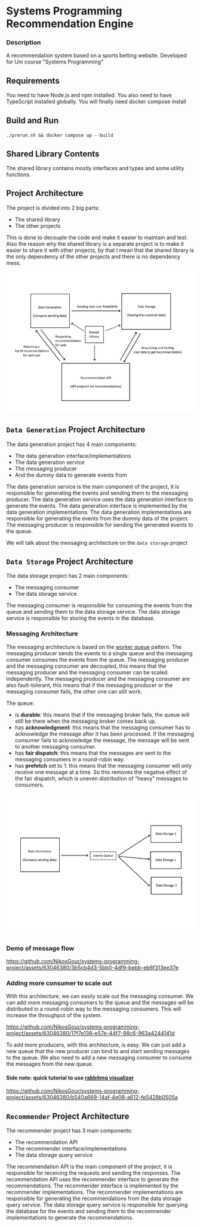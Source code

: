 # Systems Programming Recommendation Engine

### Description

A recommendation system based on a sports betting website. Developed for Uni course "Systems Programming"

## Requirements

You need to have Node.js and npm installed.
You also need to have TypeScript installed globally.
You will finally need docker compose install

## Build and Run

`./prerun.sh && docker compose up --build`

## Shared Library Contents

The shared library contains mostly interfaces and types and some utility functions. 

## Project Architecture

The project is divided into 2 big parts:
- The shared library
- The other projects

This is done to decouple the code and make it easier to maintain and test. Also the reason why the shared library is a separate project is to make it easier to share it with other projects, by that I mean that the shared library is the only dependency of the other projects and there is no dependency mess.

![pic](docs/architecture.png)

## `Data Generation` Project Architecture

The data generation project has 4 main components:
- The data generation interface/implementations
- The data generation service
- The messaging producer
- And the dummy data to generate events from

The data generation service is the main component of the project, it is responsible for generating the events and sending them to the messaging producer. The data generation service uses the data generation interface to generate the events. The data generation interface is implemented by the data generation implementations. The data generation implementations are responsible for generating the events from the dummy data of the project. The messaging producer is responsible for sending the generated events to the queue.

We will talk about the messaging architecture on the `data storage` project

## `Data Storage` Project Architecture

The data storage project has 2 main components:

- The messaging consumer
- The data storage service

The messaging consumer is responsible for consuming the events from the queue and sending them to the data storage service. The data storage service is responsible for storing the events in the database.

### Messaging Architecture

The messaging architecture is based on the [worker queue](https://www.rabbitmq.com/tutorials/tutorial-two-javascript) pattern. The messaging producer sends the events to a single queue and the messaging consumer consumes the events from the queue. The messaging producer and the messaging consumer are decoupled, this means that the messaging producer and the messaging consumer can be scaled independently. The messaging producer and the messaging consumer are also fault-tolerant, this means that if the messaging producer or the messaging consumer fails, the other one can still work. 

The queue:
- is **durable**: this means that if the messaging broker fails, the queue will still be there when the messaging broker comes back up.
- has **acknowledgment**: this means that the messaging consumer has to acknowledge the message after it has been processed. If the messaging consumer fails to acknowledge the message, the message will be sent to another messaging consumer.
- has **fair dispatch**: this means that the messages are sent to the messaging consumers in a round-robin way.
- has **prefetch** set to 1: this means that the messaging consumer will only receive one message at a time. So this removes the negative effect of the fair dispatch, which is uneven distribution of "heavy" messages to consumers.


![pic](docs/messaging.png)

### Demo of message flow

https://github.com/NikosGour/systems-programming-project/assets/63046380/3b5cb4d3-5bb0-4df9-bebb-eb6f313ee37e

### Adding more consumer to scale out

With this architecture, we can easily scale out the messaging consumer. We can add more messaging consumers to the queue and the messages will be distributed in a round-robin way to the messaging consumers. This will increase the throughput of the system.

https://github.com/NikosGour/systems-programming-project/assets/63046380/17f7e138-e57e-44f7-98c6-963a4244141d

To add more producers, with this architecture, is easy. We can just add a new queue that the new producer can bind to and start sending messages to the queue. We also need to add a new messaging consumer to consume the messages from the new queue.

#### Side note: quick tutorial to use [rabbitmq visualizer](https://jmcle.github.io/rabbitmq-visualizer/#)

https://github.com/NikosGour/systems-programming-project/assets/63046380/b540a669-14af-4e08-a612-fe5428b0505a


## `Recommender` Project Architecture
The recommender project has 3 main components:

- The recommendation API
- The recommender interface/implementations
- The data storage query service

The recommendation API is the main component of the project, it is responsible for receiving the requests and sending the responses. The recommendation API uses the recommender interface to generate the recommendations. The recommender interface is implemented by the recommender implementations. The recommender implementations are responsible for generating the recommendations from the data storage query service. The data storage query service is responsible for querying the database for the events and sending them to the recommender implementations to generate the recommendations.